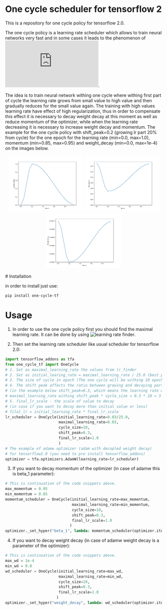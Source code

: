 # One cycle scheduler for tensorflow 2

This is a repository for one cycle policy for tensorflow 2.0.

The one cycle policy is a learning rate scheduler which allows to train neural networks very fast and in some cases it leads to the phenomenon of ![super convergence](https://arxiv.org/pdf/1708.07120.pdf).

The idea is to train neural network withing one cycle where withing first part of cycle the learning rate grows from small value to high value and then gradually reduces for the small value again. The training with high values learning rate have effect of high regularization, thus in order to compensate this effect it is necessary to decay weight decay at this moment as well as reduce momentum of the optimizer, while when the learning rate decreasing it is necessary to increase weight decay and momentum. The example for the one cycle policy with shift_peak=0.2 (growing lr part 20% from cycle) for the one epoch for the learning rate (min=0.0, max=1.0), momentum (min=0.85, max=0.95) and weight_decay (min=0.0, max=1e-4) on the images below.
<p align="center">
 <img src="https://github.com/Dtananaev/one_cycle_scheduler_tf/blob/main/images/one_cycle.png" width="240"/>
  <img src="https://github.com/Dtananaev/one_cycle_scheduler_tf/blob/main/images/one_cycle_momentum.png" width="240"/>
   <img src="https://github.com/Dtananaev/one_cycle_scheduler_tf/blob/main/images/one_cycle_wd.png" width="240"/>
</p>
# Installation

in order to install just use:
```
pip install one-cycle-tf
```

# Usage

1. In order to use the one cycle policy first you should find the maximal learning rate. It can be done by using  ![learning rate finder](https://github.com/surmenok/keras_lr_finder).

2. Then set the learning rate scheduler like usual scheduler for tensorflow 2.0:

```python
import tensorflow_addons as tfa
from one_cycle_tf import OneCycle
# 1. Set as maximal_learning_rate the values from lr_finder
# 2. Set as initial_learing_rate = maximal_learning_rate / 25.0 (best practice from fast AI)
# 3. The size of cycle in epoch (The one cycle will be withing 10 epoch in example below)
# 4. The shift peak affects the ratio between growing and decaying part of learning rate
# (in the example below shift_peak=0.3, which means the learning rate will grow to 
# maximal_learning_rate withing shift_peak * cycle_size = 0.3 * 10 = 3 epoch)
# 5. final_lr_scale - the scale of value to decay
# (in case if you want to decay more than initial value or less) 
# filal_lr = initial_learning_rate * final_lr_scale
lr_scheduler = OneCycle(initial_learning_rate=0.03/25.0,
                        maximal_learning_rate=0.03,
                        cycle_size=10, 
                        shift_peak=0.3,
                        final_lr_scale=1.0
                        )
# The example of adamw optimizer (adam with decopled weight decay)
# for tensorflow2.0 (you need to pre install tensorflow_addons)
optimizer = tfa.optimizers.AdamW(learning_rate=lr_scheduler)
```
3. If you want to decay momentum of the optimizer (in case of adamw this is beta_1 parameter): 
```python
# This is continuation of the code snippets above.
max_momentum = 0.95
min_momentum = 0.85
momentum_scheduler = OneCycle(initial_learning_rate=max_momentum,
                              maximal_learning_rate=min_momentum,
                              cycle_size=10,
                              shift_peak=0.3,
                              final_lr_scale=1.0
                             )
optimizer._set_hyper("beta_1", lambda: momentum_scheduler(optimizer.iterations))
```
4. If you want to decay weight decay (in case of adamw weight decay is a parameter of the optimizer):

```python
# This is continuation of the code snippets above.
max_wd = 1e-4
min_wd = 0.0
wd_scheduler = OneCycle(initial_learning_rate=max_wd,
                        maximal_learning_rate=min_wd,
                        cycle_size=10, 
                        shift_peak=0.3,
                        final_lr_scale=1.0
                       )
optimizer._set_hyper("weight_decay", lambda: wd_scheduler(optimizer.iterations))
```